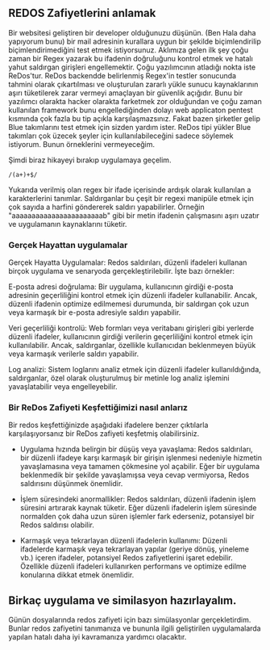 ## REDOS Zafiyetlerini anlamak

Bir websitesi geliştiren bir developer olduğunuzu düşünün. (Ben Hala daha yapıyorum bunu) bir mail adresinin kurallara uygun bir şekilde biçimlendirilip biçimlendirimediğini test etmek istiyorsunuz. Aklımıza gelen ilk şey çoğu zaman bir Regex yazarak bu ifadenin doğruluğunu kontrol etmek ve hatalı yahut saldırgan girişleri engellemektir. Çoğu yazılımcının atladığı nokta iste ReDos'tur. ReDos backendde belirlenmiş Regex'in testler sonucunda tahmini olarak çıkartılması ve oluşturulan zararlı yükle sunucu kaynaklarının aşırı tüketilerek zarar vermeyi amaçlayan bir güvenlik açığıdır. Bunu bir yazılımcı olarakta hacker olarakta farketmek zor olduğundan ve çoğu zaman kullanılan framework bunu engellediğinden dolayı web applicaton pentest kısmında çok fazla bu tip açıkla karşılaşmazsınız. Fakat bazen şirketler gelip Blue takımlarını test etmek için sizden yardım ister. ReDos tipi yükler Blue takımları çok üzecek şeyler için kullanılabileceğini sadece söylemek istiyorum. Bunun örneklerini vermeyeceğim. 

Şimdi biraz hikayeyi bırakıp uygulamaya geçelim. 

```
/(a+)+$/
```

Yukarıda verilmiş olan regex bir ifade içerisinde ardışık olarak kullanılan a karakterlerini tanımlar. Saldırganlar bu çeşit bir regexi manipüle etmek için çok sayıda a harfini göndererek saldırı yapabilirler. Örneğin "aaaaaaaaaaaaaaaaaaaaaaab" gibi bir metin ifadenin çalışmasını aşırı uzatır ve uygulamanın kaynaklarını tüketir.  

### Gerçek Hayattan uygulamalar
Gerçek Hayatta Uygulamalar:
Redos saldırıları, düzenli ifadeleri kullanan birçok uygulama ve senaryoda gerçekleştirilebilir. İşte bazı örnekler:

E-posta adresi doğrulama: Bir uygulama, kullanıcının girdiği e-posta adresinin geçerliliğini kontrol etmek için düzenli ifadeler kullanabilir. Ancak, düzenli ifadenin optimize edilmemesi durumunda, bir saldırgan çok uzun veya karmaşık bir e-posta adresiyle saldırı yapabilir.

Veri geçerliliği kontrolü: Web formları veya veritabanı girişleri gibi yerlerde düzenli ifadeler, kullanıcının girdiği verilerin geçerliliğini kontrol etmek için kullanılabilir. Ancak, saldırganlar, özellikle kullanıcıdan beklenmeyen büyük veya karmaşık verilerle saldırı yapabilir.

Log analizi: Sistem loglarını analiz etmek için düzenli ifadeler kullanıldığında, saldırganlar, özel olarak oluşturulmuş bir metinle log analiz işlemini yavaşlatabilir veya engelleyebilir.

### Bir ReDos Zafiyeti Keşfettiğimizi nasıl anlarız
Bir redos keşfettiğinizde aşağıdaki ifadelere benzer çıktılarla karşılaşıyorsanız bir ReDos zafiyeti keşfetmiş olabilirsiniz.

- Uygulama hızında belirgin bir düşüş veya yavaşlama: Redos saldırıları, bir düzenli ifadeye karşı karmaşık bir girişin işlenmesi nedeniyle hizmetin yavaşlamasına veya tamamen çökmesine yol açabilir. Eğer bir uygulama beklenmedik bir şekilde yavaşlamışsa veya cevap vermiyorsa, Redos saldırısını düşünmek önemlidir.

- İşlem süresindeki anormallikler: Redos saldırıları, düzenli ifadenin işlem süresini artırarak kaynak tüketir. Eğer düzenli ifadelerin işlem süresinde normalden çok daha uzun süren işlemler fark ederseniz, potansiyel bir Redos saldırısı olabilir.

- Karmaşık veya tekrarlayan düzenli ifadelerin kullanımı: Düzenli ifadelerde karmaşık veya tekrarlayan yapılar (geriye dönüş, yineleme vb.) içeren ifadeler, potansiyel Redos zafiyetlerini işaret edebilir. Özellikle düzenli ifadeleri kullanırken performans ve optimize edilme konularına dikkat etmek önemlidir.

## Birkaç uygulama ve similasyon hazırlayalım.
Günün dosyalarında redos zafiyeti için bazı simülasyonlar gerçekletirdim. Bunlar redos zafiyetini tanımanıza ve bununla ilgili geliştirilen uygulamalarda yapılan hatalı daha iyi kavramanıza yardımcı olacaktır.






